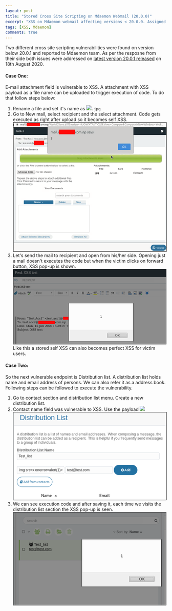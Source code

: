 ```yaml
---
layout: post
title: "Stored Cross Site Scripting on Mdaemon Webmail (20.0.0)"
excerpt: "XSS on Mdaemon webmail affecting versions < 20.0.0. Assigned CVE-2020-18723 and CVE-2020-18724"
tags: [XSS, Mdaemon]
comments: true
---
```


Two different cross site scripting vulnerabilities were found on version below 20.0.1 and reported to Mdaemon team. As per the resposne from their side both issues were addressed on [latest version 20.0.1 released](http://files.altn.com/MDaemon/Release/relnotes_en.html) on 18th August 2020.

#### Case One:

E-mail attachment field is vulnerable to XSS. A attachment with XSS payload as a file name can be uploaded to trigger execution of code. To do that follow steps below:

1. Rename a file and set it's name as <code><img src=x onerror=alert(1)>.jpg </code>
2. Go to New mail, select recipient and the select attachment. Code gets executed as right after upload so it becomes self XSS.
 ![XSS Popup1](/images/posts/mdaemon-xss-popup.png)
3. Let's send the mail to recipient and open from his/her side. Opening just a mail doesn't executes the code but when the victim clicks on forward button, XSS pop-up is shown.  
 ![XSS Popup 2](/images/posts/mdaemon-xss-popup-2.png)
 Like this a stored self XSS can also becomes perfect XSS for victim users. 


#### Case Two:

So the next vulnerable endpoint is Distribution list. A distribution list holds name and email address of persons. We can also refer it as a address book. Following steps can be followed to execute the vulnerability.
1. Go to contact section and distribution list menu. Create a new distribution list.
2. Contact name field was vulnerable to XSS. Use the payload <code><img src=x onerror=alert(1)></code> 
![Mdaemon XSS](/images/posts/mdaemon-xss-distribution1.png)
3. We can see execution code and after saving it, each time we visits the distribution list section the XSS pop-up is seen.
![Mdaemon XSS](/images/posts/mdaemon-xss-distribution2.png)
